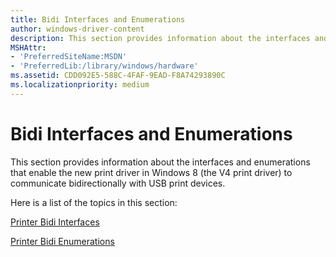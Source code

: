 ```yaml
---
title: Bidi Interfaces and Enumerations
author: windows-driver-content
description: This section provides information about the interfaces and enumerations that enable the new print driver in Windows 8.
MSHAttr:
- 'PreferredSiteName:MSDN'
- 'PreferredLib:/library/windows/hardware'
ms.assetid: CDD092E5-588C-4FAF-9EAD-F8A74293890C
ms.localizationpriority: medium
---
```


# Bidi Interfaces and Enumerations


This section provides information about the interfaces and enumerations that enable the new print driver in Windows 8 (the V4 print driver) to communicate bidirectionally with USB print devices.

Here is a list of the topics in this section:

[Printer Bidi Interfaces](printer-bidi-interfaces.md)

[Printer Bidi Enumerations](printer-bidi-structures.md)

 

 




